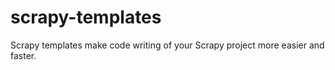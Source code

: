 # scrapy-templates
Scrapy templates make code writing of your Scrapy project more easier and faster.
